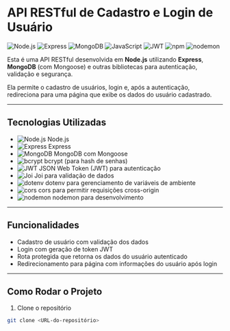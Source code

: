 # API RESTful de Cadastro e Login de Usuário

![Node.js](https://img.shields.io/badge/Node.js-339933?logo=node.js&logoColor=white)
![Express](https://img.shields.io/badge/Express-000000?logo=express&logoColor=white)
![MongoDB](https://img.shields.io/badge/MongoDB-47A248?logo=mongodb&logoColor=white)
![JavaScript](https://img.shields.io/badge/JavaScript-F7DF1E?logo=javascript&logoColor=black)
![JWT](https://img.shields.io/badge/JWT-000000?logo=json-web-tokens&logoColor=white)
![npm](https://img.shields.io/badge/npm-CB3837?logo=npm&logoColor=white)
![nodemon](https://img.shields.io/badge/nodemon-76D04B?logo=nodemon&logoColor=white)

Esta é uma API RESTful desenvolvida em **Node.js** utilizando **Express**, **MongoDB** (com Mongoose) e outras bibliotecas para autenticação, validação e segurança.  

Ela permite o cadastro de usuários, login e, após a autenticação, redireciona para uma página que exibe os dados do usuário cadastrado.

---

## Tecnologias Utilizadas

- ![Node.js](https://img.shields.io/badge/Node.js-339933?logo=node.js&logoColor=white) Node.js
- ![Express](https://img.shields.io/badge/Express-000000?logo=express&logoColor=white) Express
- ![MongoDB](https://img.shields.io/badge/MongoDB-47A248?logo=mongodb&logoColor=white) MongoDB com Mongoose
- ![bcrypt](https://img.shields.io/badge/bcrypt-FF6F00?logo=bcrypt&logoColor=white) bcrypt (para hash de senhas)
- ![JWT](https://img.shields.io/badge/JWT-000000?logo=json-web-tokens&logoColor=white) JSON Web Token (JWT) para autenticação
- ![Joi](https://img.shields.io/badge/Joi-00A7E1?logo=swagger&logoColor=white) Joi para validação de dados
- ![dotenv](https://img.shields.io/badge/dotenv-000000?logo=dotenv&logoColor=white) dotenv para gerenciamento de variáveis de ambiente
- ![cors](https://img.shields.io/badge/cors-000000) cors para permitir requisições cross-origin
- ![nodemon](https://img.shields.io/badge/nodemon-76D04B?logo=nodemon&logoColor=white) nodemon para desenvolvimento

---

## Funcionalidades

- Cadastro de usuário com validação dos dados
- Login com geração de token JWT
- Rota protegida que retorna os dados do usuário autenticado
- Redirecionamento para página com informações do usuário após login

---

## Como Rodar o Projeto

1. Clone o repositório  
```bash
git clone <URL-do-repositório>
